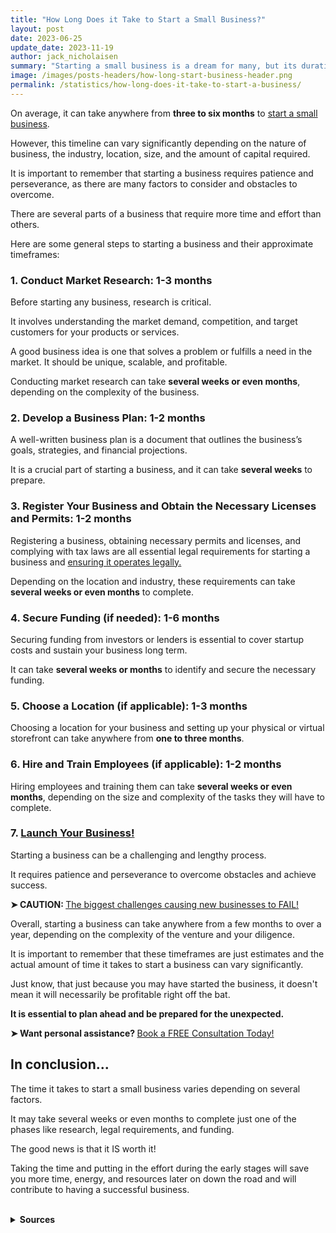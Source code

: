 ```yaml
---
title: "How Long Does it Take to Start a Small Business?"
layout: post
date: 2023-06-25
update_date: 2023-11-19
author: jack_nicholaisen
summary: "Starting a small business is a dream for many, but its duration depends on factors like type, location, experience, and resources."
image: /images/posts-headers/how-long-start-business-header.png
permalink: /statistics/how-long-does-it-take-to-start-a-business/
---
```


On average, it can take anywhere from **three to six months** to [start a small business](https://www.businessinitiative.org/sole-proprietorship/examples/). 

However, this timeline can vary significantly depending on the nature of business, the industry, location, size, and the amount of capital required. 

It is important to remember that starting a business requires patience and perseverance, as there are many factors to consider and obstacles to overcome.

There are several parts of a business that require more time and effort than others. 

Here are some general steps to starting a business and their approximate timeframes:

### 1.  Conduct Market Research: 1-3 months

Before starting any business, research is critical. 

It involves understanding the market demand, competition, and target customers for your products or services. 

A good business idea is one that solves a problem or fulfills a need in the market. It should be unique, scalable, and profitable. 

Conducting market research can take **several weeks or even months**, depending on the complexity of the business.

### 2.  Develop a Business Plan: **1-2 months**

A well-written business plan is a document that outlines the business’s goals, strategies, and financial projections. 

It is a crucial part of starting a business, and it can take **several weeks** to prepare.

### 3.  Register Your Business and Obtain the Necessary Licenses and Permits: **1-2 months**

Registering a business, obtaining necessary permits and licenses, and complying with tax laws are all essential legal requirements for starting a business and [ensuring it operates legally.](https://www.businessinitiative.org/sole-proprietorship-vs-llc/) 

Depending on the location and industry, these requirements can take **several weeks or even months** to complete.

### 4.  Secure Funding (if needed): **1-6 months**

Securing funding from investors or lenders is essential to cover startup costs and sustain your business long term. 

It can take **several weeks or months** to identify and secure the necessary funding.

### 5.  Choose a Location (if applicable): **1-3 months**

Choosing a location for your business and setting up your physical or virtual storefront can take anywhere from **one to three months**.

### 6.  Hire and Train Employees (if applicable): **1-2 months**

Hiring employees and training them can take **several weeks or even months**, depending on the size and complexity of the tasks they will have to complete.

### 7.  [Launch Your Business!](https://www.businessinitiative.org/contact/)

Starting a business can be a challenging and lengthy process. 

It requires patience and perseverance to overcome obstacles and achieve success.

<p><b>➤ CAUTION: </b> <a href="https://www.businessinitiative.org/statistics/small-businesses/reasons-why-businesses-fail/" target="_blank"> The biggest challenges causing new businesses to FAIL!</a></p>

Overall, starting a business can take anywhere from a few months to over a year, depending on the complexity of the venture and your diligence. 

It is important to remember that these timeframes are just estimates and the actual amount of time it takes to start a business can vary significantly.

Just know, that just because you may have started the business, it doesn't mean it will necessarily be profitable right off the bat. 

**It is essential to plan ahead and be prepared for the unexpected.**

<p>
<b>➤ Want personal assistance? </b><a href="https://calendly.com/businessinitiative/30-minute-consultation-call" target="_blank">Book a FREE Consultation Today!</a>
</p>

## In conclusion...

The time it takes to start a small business varies depending on several factors. 

It may take several weeks or even months to complete just one of the phases like research, legal requirements, and funding. 

The good news is that it IS worth it!

Taking the time and putting in the effort during the early stages will save you more time, energy, and resources later on down the road and will contribute to having a successful business. 

<br>
<details>
<summary><b>Sources</b></summary>
<br>
<ul>
    <li><a href="https://fitsmallbusiness.com/how-to-start-your-own-business/">How to Start a Business: The Complete Guide</a> by Fit Small Business</li>
    <li><a href="https://www.nerdwallet.com/article/small-business/how-to-start-a-business?trk\\_location=ssrp\\\&trk\\_query=start%20a%20business\\\&trk\\_page=1\\\&trk\\_position=4">How to Start a Business in 15 Steps</a> by NerdWallet</li>
    <li><a href="https://www.businessnewsdaily.com/4686-how-to-start-a-business.html">How to Start a Business: A Step-by-Step Guide</a> by Business News Daily</li>
</ul>
</details>

